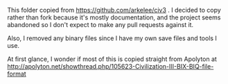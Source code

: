 This folder copied from https://github.com/arkelee/civ3 .  I decided to
copy rather than fork because it's mostly documentation, and the project
seems abandoned so I don't expect to make any pull requests against it.

Also, I removed any binary files since I have my own save files and
tools I use.

At first glance, I wonder if most of this is copied straight from Apolyton at
http://apolyton.net/showthread.php/105623-Civilization-III-BIX-BIQ-file-format

